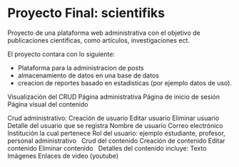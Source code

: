 # Proyecto Final: scientifiks

Proyecto de una plataforma web administrativa con el objetivo de publicaciones científicas, como artículos, investigaciones ect. 

El proyecto contara con lo siguiente:

- Plataforma para la administracion de posts
- almacenamiento de datos en una base de datos
- creacion de reportes basado en estadisticas (por ejemplo datos de uso).

Visualización del CRUD
Página administrativa
Página de inicio de sesión
Página visual del contenido

Crud administrativo:
Creación de usuario
Editar usuario
Eliminar usuario
 
Detalle del usuario que se registra
Nombre de usuario
Correo electrónico
Institución la cual pertenece
Rol del usuario: ejemplo estudiante, profesor, personal administrativo
 
Crud del contenido
Creación de contenido
Editar contenido
Eliminar contenido
 
Detalles del contenido incluye:
Texto
Imágenes
Enlaces de video (youtube)
